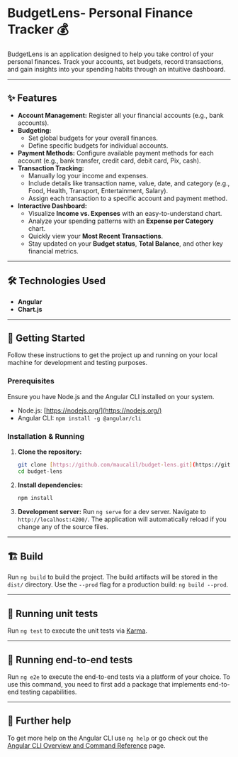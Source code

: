 # BudgetLens- Personal Finance Tracker 💰

BudgetLens is an application designed to help you take control of your personal finances. Track your accounts, set budgets, record transactions, and gain insights into your spending habits through an intuitive dashboard.

---

## ✨ Features

- **Account Management:** Register all your financial accounts (e.g., bank accounts).
- **Budgeting:**
  - Set global budgets for your overall finances.
  - Define specific budgets for individual accounts.
- **Payment Methods:** Configure available payment methods for each account (e.g., bank transfer, credit card, debit card, Pix, cash).
- **Transaction Tracking:**
  - Manually log your income and expenses.
  - Include details like transaction name, value, date, and category (e.g., Food, Health, Transport, Entertainment, Salary).
  - Assign each transaction to a specific account and payment method.
- **Interactive Dashboard:**
  - Visualize **Income vs. Expenses** with an easy-to-understand chart.
  - Analyze your spending patterns with an **Expense per Category** chart.
  - Quickly view your **Most Recent Transactions**.
  - Stay updated on your **Budget status**, **Total Balance**, and other key financial metrics.

---

## 🛠️ Technologies Used

- **Angular**
- **Chart.js**

---

## 🚀 Getting Started

Follow these instructions to get the project up and running on your local machine for development and testing purposes.

### Prerequisites

Ensure you have Node.js and the Angular CLI installed on your system.

- Node.js: [https://nodejs.org/](https://nodejs.org/)
- Angular CLI: `npm install -g @angular/cli`

### Installation & Running

1.  **Clone the repository:**
    ```bash
    git clone [https://github.com/maucalil/budget-lens.git](https://github.com/maucalil/budget-lens.git)
    cd budget-lens
    ```
2.  **Install dependencies:**
    ```bash
    npm install
    ```
3.  **Development server:**
    Run `ng serve` for a dev server. Navigate to `http://localhost:4200/`. The application will automatically reload if you change any of the source files.

---

## 🏗️ Build

Run `ng build` to build the project. The build artifacts will be stored in the `dist/` directory. Use the `--prod` flag for a production build: `ng build --prod`.

---

## 🧪 Running unit tests

Run `ng test` to execute the unit tests via [Karma](https://karma-runner.github.io).

---

## 🤖 Running end-to-end tests

Run `ng e2e` to execute the end-to-end tests via a platform of your choice. To use this command, you need to first add a package that implements end-to-end testing capabilities.

---

## 📖 Further help

To get more help on the Angular CLI use `ng help` or go check out the [Angular CLI Overview and Command Reference](https://angular.io/cli) page.

